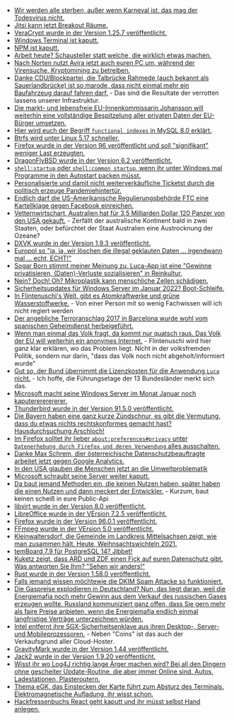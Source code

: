 * [Wir werden alle sterben, außer wenn Karneval ist, das mag der Todesvirus nicht.](https://tuxproject.de/blog/2022/01/carnival-in-berlin/)
* [Jitsi kann jetzt Breakout Räume.](https://scheible.it/jitsi-meet_breakout-rooms/)
* [VeraCrypt wurde in der Version 1.25.7 veröffentlicht.](https://www.borncity.com/blog/2022/01/09/veracrypt-1-25-7-fr-windows-7-8-x-10/)
* [Windows Terminal ist kaputt.](https://www.borncity.com/blog/2022/01/10/windows-terminal-emulator-titelnderung-fhrt-zu-white-screen-of-death/)
* [NPM ist kaputt.](https://blog.fefe.de/?ts=9f25564b)
* [Arbeit heute? Schausteller statt welche, die wirklich etwas machen.](https://blog.fefe.de/?ts=9f242fcf)
* [Nach Norten nutzt Avira jetzt auch euren PC um, während der Virensuche, Kryptomining zu betreiben.](https://blog.fefe.de/?ts=9f228f65)
* [Danke CDU/Blockpartei, die Talbrücke Rahmede (auch bekannt als Sauerlandbrücke) ist so marode, dass nicht einmal mehr ein Baufahrzeug darauf fahren darf.](https://blog.fefe.de/?ts=9f228ecc) - Das sind die Resultate der verrotten lassens unserer Infrastruktur.
* [Die markt- und lebensfreie EU-Innenkommissarin Johansson will weiterhin eine vollständige Bespitzelung aller privaten Daten der EU-Bürger umsetzen.](https://netzpolitik.org/2022/missbrauchsdarstellungen-eu-innenkommissarin-johansson-will-offenbar-an-chatkontrolle-festhalten/)
* [Hier wird euch der Begriff `functional indexes` in MySQL 8.0 erklärt.](https://www.percona.com/blog/mysql-8-0-functional-indexes/)
* [Btrfs wird unter Linux 5.17 schneller.](https://www.phoronix.com/scan.php?page=news_item&px=Btrfs-Linux-5.17)
* [Firefox wurde in der Version 96 veröffentlicht und soll "signifikant" weniger Last erzeugten.](https://www.phoronix.com/scan.php?page=news_item&px=Firefox-96-Released)
* [DragonFlyBSD wurde in der Version 6.2 veröffentlicht.](https://www.phoronix.com/scan.php?page=news_item&px=DragonFlyBSD-6.2)
* [`shell:startup` oder `shell:common startup`, wenn ihr unter Windows mal Programme in den Autostart packen müsst.](https://www.shellhacks.com/windows-startup-folder-add-program-to-startup/)
* [Personalisierte und damit nicht weiterverkäufliche Ticketst durch die politisch erzeuge Pandemiehintertür.](https://netzpolitik.org/2022/update-der-corona-warn-app-neue-impfstatus-pruefung-auf-kosten-der-anonymitaet/)
* [Endlich darf die US-Amerikanische Regulierungsbehörde FTC eine Kartellklage gegen Facebook einreichen.](https://blog.fefe.de/?ts=9f20f8e2)
* [Vetternwirtschart, Australien hat für 3,5 Milliarden Dollar 120 Panzer von den USA gekauft.](https://blog.fefe.de/?ts=9f237bcc) - Zerfällt der australische Kontinent bald in zwei Staaten, oder befürchtet der Staat Australien eine Austrocknung der Ozeane?
* [DXVK wurde in der Version 1.9.3 veröffentlicht.](https://www.phoronix.com/scan.php?page=news_item&px=DXVK-1.9.3-Released)
* [Europol so "ja, ja, wir löschen die illegal geklauten Daten ... irgendwann mal ... echt, ECHT!"](https://netzpolitik.org/2022/europol-eu-polizeibehoerde-laesst-offen-ob-sie-illegale-datensammlung-loescht/)
* [Sogar Born stimmt meiner Meinung zu, Luca-App ist eine "Gewinne privatisieren, (Daten)-Verluste sozialisieren" in Reinkultur.](https://www.borncity.com/blog/2022/01/11/luca-app-irre-teuer-technisch-kaputt-unsicher-und-nutzlos/)
* [Nein? Doch! Oh? Mikroplastik kann menschliche Zellen schädigen.](https://www.sonnenseite.com/de/wissenschaft/mikroplastik-kann-menschliche-zellen-schaedigen/)
* [Sicherheitsupdates für Windows Server im Januar 2022? Boot-Schleife.](https://www.borncity.com/blog/2022/01/12/windows-server-januar-2022-sicherheitsupdates-verursachen-boot-schleife/)
* [In Flintenuschi's Welt, gibt es Atomkraftwerke und grüne Wasserstoffwerke.](https://blog.fefe.de/?ts=9f21e087) - Von einer Person mit so wenig Fachwissen will ich nicht regiert werden
* [Der angebliche Terroranschlag 2017 in Barcelona wurde wohl vom spanischen Geheimdienst herbeigeführt.](https://blog.fefe.de/?ts=9f202d31)
* [Wenn man einmal das Volk fragt, da kommt nur quatsch raus. Das Volk der EU will weiterhin ein anonymes Internet.](https://netzpolitik.org/2022/eu-umfrage-mehrheit-will-anonyme-internetnutzung-deutschland-kein-vorreiter/) - Flintenuschi wird hier ganz klar erklären, wo das Problem liegt. Nicht in der volksfremden Politik, sondern nur darin, "dass das Volk noch nicht abgeholt/informiert wurde"
* [Gut so, der Bund übernimmt die Lizenzkosten für die Anwendung `Luca` nicht.](https://netzpolitik.org/2022/luca-app-bund-uebernimmt-millionenkosten-der-laender-nicht/) - Ich hoffe, die Führungsetage der 13 Bundesländer merkt sich das.
* [Microsoft macht seine Windows Server im Monat Januar noch kaputerererererer.](https://www.borncity.com/blog/2022/01/12/windows-server-2012-r2-januar-2022-update-kb5009586-brickt-hyper-v-host/)
* [Thunderbird wurde in der Version 91.5.0 veröffentlicht.](https://www.borncity.com/blog/2022/01/13/thunderbird-91-5-0/)
* [Die Bayern haben eine ganz kurze Zündschnur, es gibt die Vermutung, dass du etwas nichts rechtskonformes gemacht hast? Hausdurchsuchung Arschloch!](https://blog.fefe.de/?ts=9f1edafa)
* [Im Firefox solltet ihr lieber `about:preferences#privacy` unter `Datenerhebung durch Firefox und deren Verwendung` alles ausschalten.](https://blog.fefe.de/?ts=9f2136d6)
* [Danke Max Schrem, dier österreichische Datenschutzbeauftragte arbeitet jetzt gegen Google Analytics.](https://blog.fefe.de/?ts=9f1ea8df)
* [In den USA glauben die Menschen jetzt an die Umweltproblematik](https://blog.fefe.de/?ts=9f1e9a22)
* [Microsoft schraubt seine Server weiter kaputt.](https://www.henning-uhle.eu/informatik/windows-server-kaputt-gepatcht-und-nun)
* [Da baut jemand Methoden ein, die keinen Nutzen haben, später haben die einen Nutzen und dann meckert der Entwickler.](https://stitcher.io/blog/its-your-fault) - Kurzum, baut keinen scheiß in eure Public-Api
* [libvirt wurde in der Version 8.0 veröffentlicht.](https://www.phoronix.com/scan.php?page=news_item&px=libvirt-8.0)
* [LibreOffice wurde in der VErsion 7.2.5 veröffentlicht.](https://www.planet3dnow.de/cms/64453-libreoffice-7-2-5-community/)
* [Firefox wurde in der Version 96.0.1 veröffentlicht.](https://www.borncity.com/blog/2022/01/15/firefox-96-0-1-freigegeben/)
* [FFmpeg wurde in der VErsion 5.0 veröffentlicht.](https://www.phoronix.com/scan.php?page=news_item&px=FFmpeg-5.0-Released)
* [Kleinwaltersdorf, die Gemeinde im Landkreis Mittelsachsen zeigt, wie man zusammen hält. Heute, Weihnsachtswichteln 2021.](https://kleinwaltersdorf.de/index.php/2022/01/14/weihnachtswichteln-2021-in-kleinwaltersdorf/)
* [temBoard 7.9 für PostgreSQL 14? Jibbet!](https://www.postgresql.org/about/news/temboard-79-for-postgresql-14-2394/)
* [Kuketz zeigt, dass ARD und ZDF einen Fick auf euren Datenschutz gibt. Was antworten Sie Ihm? "Sehen wir anders!"](https://www.kuketz-blog.de/ttdsg-stellungnahme-der-ard-bezueglich-apps-liegt-vor/)
* [Rust wurde in der Version 1.58.0 veröffentlicht.](https://lwn.net/Articles/881377)
* [Falls jemand wissen möchtewie die DKIM Spam Attacke so funktioniert.](https://utcc.utoronto.ca/~cks/space/blog/spam/DKIMSpamReplayAttack)
* [Die Gaspreise explodieren in Deutschland? Nun, das liegt daran, weil die Energiemafia noch mehr Gewinn aus dem Verkauf des russischen Gases erzeugen wollte. Russland kommuniziert ganz offen, dass Sie gern mehr als faire Preise anbieten, wenn die Energiemafia endlich einmal langfristige Verträge unterzeichnen würden.](https://blog.fefe.de/?ts=9f1df30f)
* [Intel entfernt ihre SGX-Sicherheitsenklave aus ihren Desktop-, Server- und Mobileprozessoren.](https://blog.fefe.de/?ts=9f1ce5fb) - Neben "Coins" ist das auch der Verkaufsgrund aller Cloud-Hoster.
* [GravityMark wurde in der Version 1.44 veröffentlicht.](https://www.phoronix.com/scan.php?page=news_item&px=GravityMark-1.44)
* [Jack2 wurde in der Version 1.9.20 veröffentlicht.](https://www.phoronix.com/scan.php?page=news_item&px=JACK2-1.9.20-Released)
* [Wisst ihr wo Log4J richtig lange Ärger machen wird? Bei all den Dingern ohne gescheiter Update-Routine, die aber immer Online sind. Autos, Ladestationen, Plasteroutern.](https://www.borncity.com/blog/2022/01/16/log4j-in-embedded-gerten-connected-cars-ladestationen-etc/)
* [Thema eGK, das Einstecken der Karte führt zum Absturz des Terminals. Elektromagnetische Aufladung, ihr wisst schon.](https://www.borncity.com/blog/2022/01/16/problem-mit-statischer-aufladung-bei-egk-2-1/)
* [Hackfressenbuchs React geht kaputt und ihr müsst selbst Hand anlegen.](https://www.bleepingcomputer.com/news/security/npm-dependency-is-breaking-some-react-apps-today-heres-the-fix/)

